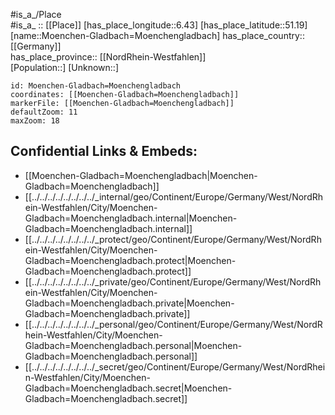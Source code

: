 ﻿---
location: [51.19,6.43] 
mapzoom: [7,12] 
mapmarker: city 
type: City
tags:
- geo/City


SpocWebEntityId: 32696
isDeleted: false
confidential: public

---
#is_a_/Place  
#is_a_ :: [[Place]] 
[has_place_longitude::6.43] 
[has_place_latitude::51.19] 
[name::Moenchen-Gladbach=Moenchengladbach] 
has_place_country:: [[Germany]]  
has_place_province:: [[NordRhein-Westfahlen]]  
[Population::] 
[Unknown::] 


```leaflet
id: Moenchen-Gladbach=Moenchengladbach
coordinates: [[Moenchen-Gladbach=Moenchengladbach]] 
markerFile: [[Moenchen-Gladbach=Moenchengladbach]] 
defaultZoom: 11 
maxZoom: 18
```


## Confidential Links & Embeds: 
- [[Moenchen-Gladbach=Moenchengladbach|Moenchen-Gladbach=Moenchengladbach]]  
- [[../../../../../../../../_internal/geo/Continent/Europe/Germany/West/NordRhein-Westfahlen/City/Moenchen-Gladbach=Moenchengladbach.internal|Moenchen-Gladbach=Moenchengladbach.internal]] 
- [[../../../../../../../../_protect/geo/Continent/Europe/Germany/West/NordRhein-Westfahlen/City/Moenchen-Gladbach=Moenchengladbach.protect|Moenchen-Gladbach=Moenchengladbach.protect]] 
- [[../../../../../../../../_private/geo/Continent/Europe/Germany/West/NordRhein-Westfahlen/City/Moenchen-Gladbach=Moenchengladbach.private|Moenchen-Gladbach=Moenchengladbach.private]] 
- [[../../../../../../../../_personal/geo/Continent/Europe/Germany/West/NordRhein-Westfahlen/City/Moenchen-Gladbach=Moenchengladbach.personal|Moenchen-Gladbach=Moenchengladbach.personal]] 
- [[../../../../../../../../_secret/geo/Continent/Europe/Germany/West/NordRhein-Westfahlen/City/Moenchen-Gladbach=Moenchengladbach.secret|Moenchen-Gladbach=Moenchengladbach.secret]] 
